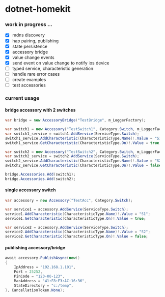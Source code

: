 # dotnet-homekit

### work in progress ...

- [x] mdns discovery 
- [x] hap pairing, publishing
- [x] state persistence
- [x] accessory bridge
- [x] value change events
- [x] send event on value change to notify ios device
- [ ] typed service, characteristic generation
- [ ] handle rare error cases
- [ ] create examples
- [ ] test accessories

### current usage

#### bridge accessory with 2 switches

```csharp
var bridge = new AccessoryBridge("TestBridge", m_LoggerFactory);

var switch1 = new Accessory("TestSwitch1", Category.Switch, m_LoggerFactory);
var switch1_service = switch1.AddService(ServiceType.Switch);
switch1_service.AddCharacteristic(CharacteristicType.Name)!.Value = "S1";
switch1_service.GetCharacteristic(CharacteristicType.On)!.Value = true;

var switch2 = new Accessory("TestSwitch2", Category.Switch, m_LoggerFactory);
var switch2_service = switch2.AddService(ServiceType.Switch);
switch2_service.AddCharacteristic(CharacteristicType.Name)!.Value = "S2";
switch2_service.GetCharacteristic(CharacteristicType.On)!.Value = false;

bridge.Accessories.Add(switch1);
bridge.Accessories.Add(switch2);
```

#### single accessory switch

```csharp
var accessory = new Accessory("TestAcc", Category.Switch);

var service1 = accessory.AddService(ServiceType.Switch);
service1.AddCharacteristic(CharacteristicType.Name)!.Value = "S1";
service1.GetCharacteristic(CharacteristicType.On)!.Value = true;

var service2 = accessory.AddService(ServiceType.Switch);
service2.AddCharacteristic(CharacteristicType.Name)!.Value = "S2";
service2.GetCharacteristic(CharacteristicType.On)!.Value = false;
```

#### publishing accessory/bridge

```csharp
await accessory.PublishAsync(new()
{
    IpAddress = "192.168.1.101",
    Port = 25252,
    PinCode = "123-00-123",
    MacAddress = "41:F8:F3:AC:16:36",
    StateDirectory = "c:/temp",
}, CancellationToken.None);

```